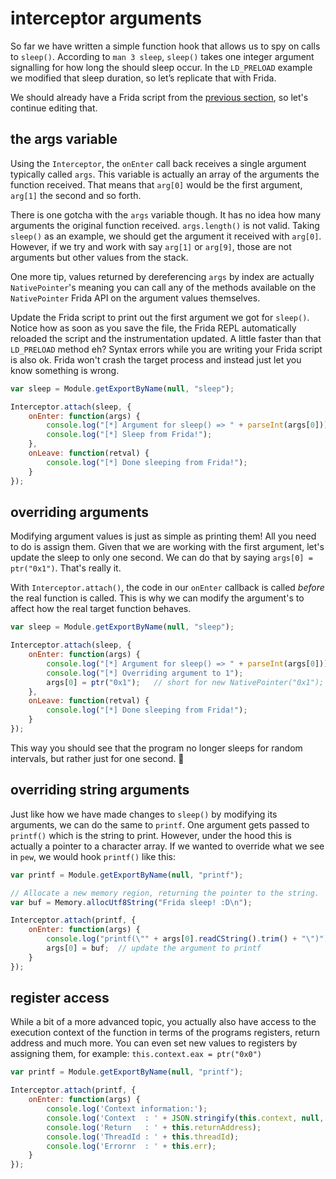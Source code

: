 # interceptor arguments

So far we have written a simple function hook that allows us to spy on calls to `sleep()`. According to `man 3 sleep`, `sleep()` takes one integer argument signalling for how long the should sleep occur. In the `LD_PRELOAD` example we modified that sleep duration, so let’s replicate that with Frida.

We should already have a Frida script from the [previous section](2-chapter-2/sleep#attaching-to-sleep), so let's continue editing that.

## the args variable

Using the `Interceptor`, the `onEnter` call back receives a single argument typically called `args`. This variable is actually an array of the arguments the function received. That means that `arg[0]` would be the first argument, `arg[1]` the second and so forth.

There is one gotcha with the `args` variable though. It has no idea how many arguments the original function received. `args.length()` is not valid. Taking `sleep()` as an example, we should get the argument it received with `arg[0]`. However, if we try and work with say `arg[1]` or `arg[9]`, those are not arguments but other values from the stack.

One more tip, values returned by dereferencing `args` by index are actually `NativePointer`'s meaning you can call any of the methods available on the `NativePointer` Frida API on the argument values themselves.

Update the Frida script to print out the first argument we got for `sleep()`. Notice how as soon as you save the file, the Frida REPL automatically reloaded the script and the instrumentation updated. A little faster than that `LD_PRELOAD` method eh? Syntax errors while you are writing your Frida script is also ok. Frida won't crash the target process and instead just let you know something is wrong.

```javascript
var sleep = Module.getExportByName(null, "sleep");

Interceptor.attach(sleep, {
    onEnter: function(args) {
        console.log("[*] Argument for sleep() => " + parseInt(args[0]));
        console.log("[*] Sleep from Frida!");
    },
    onLeave: function(retval) {
        console.log("[*] Done sleeping from Frida!");
    }
});
```

## overriding arguments

Modifying argument values is just as simple as printing them! All you need to do is assign them. Given that we are working with the first argument, let's update the sleep to only one second. We can do that by saying `args[0] = ptr("0x1")`. That's really it.

With `Interceptor.attach()`, the code in our `onEnter` callback is called _before_ the real function is called. This is why we can modify the argument's to affect how the real target function behaves.

```javascript
var sleep = Module.getExportByName(null, "sleep");

Interceptor.attach(sleep, {
    onEnter: function(args) {
        console.log("[*] Argument for sleep() => " + parseInt(args[0]));
        console.log("[*] Overriding argument to 1");
        args[0] = ptr("0x1");   // short for new NativePointer("0x1");
    },
    onLeave: function(retval) {
        console.log("[*] Done sleeping from Frida!");
    }
});
```

This way you should see that the program no longer sleeps for random intervals, but rather just for one second. 🎉

## overriding string arguments

Just like how we have made changes to `sleep()` by modifying its arguments, we can do the same to `printf`. One argument gets passed to `printf()` which is the string to print. However, under the hood this is actually a pointer to a character array. If we wanted to override what we see in `pew`, we would hook `printf()` like this:

```javascript
var printf = Module.getExportByName(null, "printf");

// Allocate a new memory region, returning the pointer to the string.
var buf = Memory.allocUtf8String("Frida sleep! :D\n");

Interceptor.attach(printf, {
    onEnter: function(args) {
        console.log("printf(\"" + args[0].readCString().trim() + "\")");
        args[0] = buf;  // update the argument to printf
    }
});
```

## register access

While a bit of a more advanced topic, you actually also have access to the execution context of the function in terms of the programs registers, return address and much more. You can even set new values to registers by assigning them, for example: `this.context.eax = ptr("0x0")`

```javascript
var printf = Module.getExportByName(null, "printf");

Interceptor.attach(printf, {
    onEnter: function(args) {
        console.log('Context information:');
        console.log('Context  : ' + JSON.stringify(this.context, null, 4));
        console.log('Return   : ' + this.returnAddress);
        console.log('ThreadId : ' + this.threadId);
        console.log('Errornr  : ' + this.err);
    }
});
```
